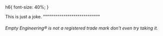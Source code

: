 h6{
font-size: 40%;
}
<p> This is just a joke. 
""""""""""""""""""""""""""""




































</p>
































<footer>
  <h6 >Empty Engineering® is not a registered trade mark don't even try taking it.</h6>
  </footer>
